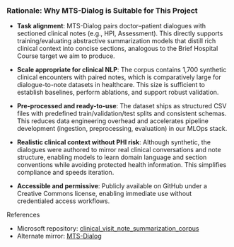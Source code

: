 ### Rationale: Why MTS-Dialog is Suitable for This Project

- **Task alignment**: MTS-Dialog pairs doctor–patient dialogues with sectioned clinical notes (e.g., HPI, Assessment). This directly supports training/evaluating abstractive summarization models that distill rich clinical context into concise sections, analogous to the Brief Hospital Course target we aim to produce.

- **Scale appropriate for clinical NLP**: The corpus contains 1,700 synthetic clinical encounters with paired notes, which is comparatively large for dialogue-to-note datasets in healthcare. This size is sufficient to establish baselines, perform ablations, and support robust validation.

- **Pre-processed and ready-to-use**: The dataset ships as structured CSV files with predefined train/validation/test splits and consistent schemas. This reduces data engineering overhead and accelerates pipeline development (ingestion, preprocessing, evaluation) in our MLOps stack.

- **Realistic clinical context without PHI risk**: Although synthetic, the dialogues were authored to mirror real clinical conversations and note structure, enabling models to learn domain language and section conventions while avoiding protected health information. This simplifies compliance and speeds iteration.

- **Accessible and permissive**: Publicly available on GitHub under a Creative Commons license, enabling immediate use without credentialed access workflows.

References
- Microsoft repository: [clinical_visit_note_summarization_corpus](https://github.com/microsoft/clinical_visit_note_summarization_corpus)
- Alternate mirror: [MTS-Dialog](https://github.com/abachaa/MTS-Dialog)
